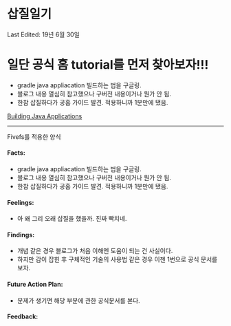 # 삽질일기

Last Edited: 19년 6월 30일

# 일단 공식 홈 tutorial를 먼저 찾아보자!!!

- gradle java appliacation 빌드하는 법을 구글링.
- 블로그 내용 열심히 참고했으나 구버전 내용이거나 뭔가 안 됨.
- 한참 삽질하다가 공홈 가이드 발견. 적용하니까 1분만에 됐음.

[Building Java Applications](https://guides.gradle.org/building-java-applications/)

---

Fivefs를 적용한 양식

#### Facts: 

- gradle java appliacation 빌드하는 법을 구글링.
- 블로그 내용 열심히 참고했으나 구버전 내용이거나 뭔가 안 됨.
- 한참 삽질하다가 공홈 가이드 발견. 적용하니까 1분만에 됐음.

#### Feelings: 

- 아 왜 그리 오래 삽질을 했을까. 진짜 빡치네.

#### Findings:

- 개념 같은 경우 블로그가 처음 이해엔 도움이 되는 건 사실이다.
- 하지만 감이 잡힌 후 구체적인 기술의 사용법 같은 경우 이젠 1번으로 공식 문서를 보자.

#### Future Action Plan:

- 문제가 생기면 해당 부분에 관한 공식문서를 본다.

#### Feedback:
